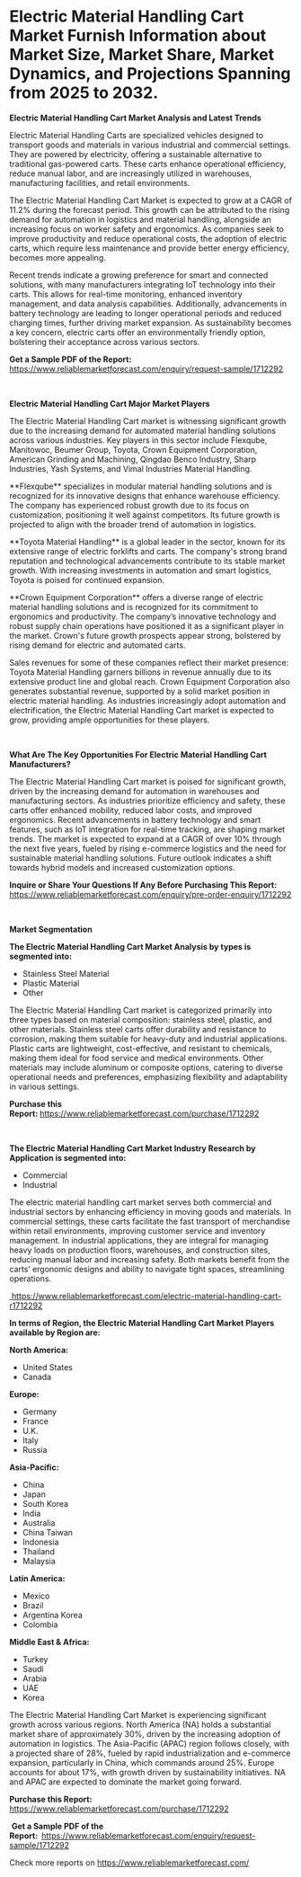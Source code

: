 <p><h1>Electric Material Handling Cart Market Furnish Information about Market Size, Market Share, Market Dynamics, and Projections Spanning from 2025 to 2032.</h1></p><p><strong>Electric Material Handling Cart Market Analysis and Latest Trends</strong></p>
<p><p>Electric Material Handling Carts are specialized vehicles designed to transport goods and materials in various industrial and commercial settings. They are powered by electricity, offering a sustainable alternative to traditional gas-powered carts. These carts enhance operational efficiency, reduce manual labor, and are increasingly utilized in warehouses, manufacturing facilities, and retail environments.</p><p>The Electric Material Handling Cart Market is expected to grow at a CAGR of 11.2% during the forecast period. This growth can be attributed to the rising demand for automation in logistics and material handling, alongside an increasing focus on worker safety and ergonomics. As companies seek to improve productivity and reduce operational costs, the adoption of electric carts, which require less maintenance and provide better energy efficiency, becomes more appealing.</p><p>Recent trends indicate a growing preference for smart and connected solutions, with many manufacturers integrating IoT technology into their carts. This allows for real-time monitoring, enhanced inventory management, and data analysis capabilities. Additionally, advancements in battery technology are leading to longer operational periods and reduced charging times, further driving market expansion. As sustainability becomes a key concern, electric carts offer an environmentally friendly option, bolstering their acceptance across various sectors.</p></p>
<p><strong>Get a Sample PDF of the Report:&nbsp;</strong> <a href="https://www.reliablemarketforecast.com/enquiry/request-sample/1712292?utm_campaign=2397&utm_medium=2&utm_source=Github&utm_content=ia&utm_term=06032025&utm_id=electric-material-handling-cart">https://www.reliablemarketforecast.com/enquiry/request-sample/1712292</a></p>
<p>&nbsp;</p>
<p><strong>Electric Material Handling Cart Major Market Players</strong></p>
<p><p>The Electric Material Handling Cart market is witnessing significant growth due to the increasing demand for automated material handling solutions across various industries. Key players in this sector include Flexqube, Manitowoc, Beumer Group, Toyota, Crown Equipment Corporation, American Grinding and Machining, Qingdao Benco Industry, Sharp Industries, Yash Systems, and Vimal Industries Material Handling.</p><p>**Flexqube** specializes in modular material handling solutions and is recognized for its innovative designs that enhance warehouse efficiency. The company has experienced robust growth due to its focus on customization, positioning it well against competitors. Its future growth is projected to align with the broader trend of automation in logistics.</p><p>**Toyota Material Handling** is a global leader in the sector, known for its extensive range of electric forklifts and carts. The company's strong brand reputation and technological advancements contribute to its stable market growth. With increasing investments in automation and smart logistics, Toyota is poised for continued expansion.</p><p>**Crown Equipment Corporation** offers a diverse range of electric material handling solutions and is recognized for its commitment to ergonomics and productivity. The company’s innovative technology and robust supply chain operations have positioned it as a significant player in the market. Crown's future growth prospects appear strong, bolstered by rising demand for electric and automated carts.</p><p>Sales revenues for some of these companies reflect their market presence: Toyota Material Handling garners billions in revenue annually due to its extensive product line and global reach. Crown Equipment Corporation also generates substantial revenue, supported by a solid market position in electric material handling. As industries increasingly adopt automation and electrification, the Electric Material Handling Cart market is expected to grow, providing ample opportunities for these players.</p></p>
<p>&nbsp;</p>
<p><strong>What Are The Key Opportunities For Electric Material Handling Cart Manufacturers?</strong></p>
<p><p>The Electric Material Handling Cart market is poised for significant growth, driven by the increasing demand for automation in warehouses and manufacturing sectors. As industries prioritize efficiency and safety, these carts offer enhanced mobility, reduced labor costs, and improved ergonomics. Recent advancements in battery technology and smart features, such as IoT integration for real-time tracking, are shaping market trends. The market is expected to expand at a CAGR of over 10% through the next five years, fueled by rising e-commerce logistics and the need for sustainable material handling solutions. Future outlook indicates a shift towards hybrid models and increased customization options.</p></p>
<p><strong>Inquire or Share Your Questions If Any Before Purchasing This Report:</strong> <a href="https://www.reliablemarketforecast.com/enquiry/pre-order-enquiry/1712292?utm_campaign=2397&utm_medium=2&utm_source=Github&utm_content=ia&utm_term=06032025&utm_id=electric-material-handling-cart">https://www.reliablemarketforecast.com/enquiry/pre-order-enquiry/1712292</a></p>
<p>&nbsp;</p>
<p><strong>Market Segmentation</strong></p>
<p><strong>The Electric Material Handling Cart Market Analysis by types is segmented into:</strong></p>
<p><ul><li>Stainless Steel Material</li><li>Plastic Material</li><li>Other</li></ul></p>
<p><p>The Electric Material Handling Cart market is categorized primarily into three types based on material composition: stainless steel, plastic, and other materials. Stainless steel carts offer durability and resistance to corrosion, making them suitable for heavy-duty and industrial applications. Plastic carts are lightweight, cost-effective, and resistant to chemicals, making them ideal for food service and medical environments. Other materials may include aluminum or composite options, catering to diverse operational needs and preferences, emphasizing flexibility and adaptability in various settings.</p></p>
<p><strong>Purchase this Report:&nbsp;</strong><a href="https://www.reliablemarketforecast.com/purchase/1712292?utm_campaign=2397&utm_medium=2&utm_source=Github&utm_content=ia&utm_term=06032025&utm_id=electric-material-handling-cart">https://www.reliablemarketforecast.com/purchase/1712292</a></p>
<p>&nbsp;</p>
<p><strong>The Electric Material Handling Cart Market Industry Research by Application is segmented into:</strong></p>
<p><ul><li>Commercial</li><li>Industrial</li></ul></p>
<p><p>The electric material handling cart market serves both commercial and industrial sectors by enhancing efficiency in moving goods and materials. In commercial settings, these carts facilitate the fast transport of merchandise within retail environments, improving customer service and inventory management. In industrial applications, they are integral for managing heavy loads on production floors, warehouses, and construction sites, reducing manual labor and increasing safety. Both markets benefit from the carts’ ergonomic designs and ability to navigate tight spaces, streamlining operations.</p></p>
<p><a href="https://www.reliablemarketforecast.com/electric-material-handling-cart-r1712292?utm_campaign=2397&utm_medium=2&utm_source=Github&utm_content=ia&utm_term=06032025&utm_id=electric-material-handling-cart">&nbsp;https://www.reliablemarketforecast.com/electric-material-handling-cart-r1712292</a></p>
<p><strong>In terms of Region, the Electric Material Handling Cart Market Players available by Region are:</strong></p>
<p>
    <p> <strong> North America: </strong>
        <ul>
            <li>United States</li>
            <li>Canada</li>
        </ul>
        </p> 
    <p> <strong> Europe: </strong>
        <ul>
            <li>Germany</li>
            <li>France</li>
            <li>U.K.</li>
            <li>Italy</li>
            <li>Russia</li>
        </ul>
        </p> 
    <p> <strong> Asia-Pacific: </strong>
        <ul>
            <li>China</li>
            <li>Japan</li>
            <li>South Korea</li>
            <li>India</li>
            <li>Australia</li>
            <li>China Taiwan</li>
            <li>Indonesia</li>
            <li>Thailand</li>
            <li>Malaysia</li>
        </ul>
        </p> 
    <p> <strong> Latin America: </strong>
        <ul>
            <li>Mexico</li>
            <li>Brazil</li>
            <li>Argentina Korea</li>
            <li>Colombia</li>
        </ul>
        </p> 
    <p> <strong> Middle East & Africa: </strong>
        <ul>
            <li>Turkey</li>
            <li>Saudi</li>
            <li>Arabia</li>
            <li>UAE</li>
            <li>Korea</li>
        </ul>
    </p>
    </p>
<p><p>The Electric Material Handling Cart Market is experiencing significant growth across various regions. North America (NA) holds a substantial market share of approximately 30%, driven by the increasing adoption of automation in logistics. The Asia-Pacific (APAC) region follows closely, with a projected share of 28%, fueled by rapid industrialization and e-commerce expansion, particularly in China, which commands around 25%. Europe accounts for about 17%, with growth driven by sustainability initiatives. NA and APAC are expected to dominate the market going forward.</p></p>
<p><strong>Purchase this Report: </strong><a href="https://www.reliablemarketforecast.com/purchase/1712292?utm_campaign=2397&utm_medium=2&utm_source=Github&utm_content=ia&utm_term=06032025&utm_id=electric-material-handling-cart">https://www.reliablemarketforecast.com/purchase/1712292</a></p>
<p>&nbsp;<strong>Get a Sample PDF of the Report:&nbsp;&nbsp;</strong><a href="https://www.reliablemarketforecast.com/enquiry/request-sample/1712292?utm_campaign=2397&utm_medium=2&utm_source=Github&utm_content=ia&utm_term=06032025&utm_id=electric-material-handling-cart">https://www.reliablemarketforecast.com/enquiry/request-sample/1712292</a></p>
<p><strong></strong></p>
<p>Check more reports on <a href="https://www.reliablemarketforecast.com/?utm_campaign=2397&utm_medium=2&utm_source=Github&utm_content=ia&utm_term=06032025&utm_id=electric-material-handling-cart">https://www.reliablemarketforecast.com/</a></p>